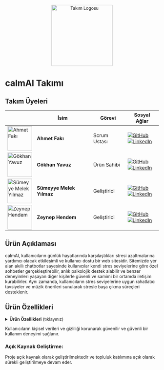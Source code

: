 <p align="center">
  <img src="assets/logo.png" alt="Takım Logosu" width="200" />
</p>

# calmAI Takımı

## Takım Üyeleri

|   | İsim                       | Görevi         | Sosyal Ağlar                                                                                                                                                                  |
|---|----------------------------|----------------|--------------------------------------------------------------------------------------------------------------------------------------------------------------------------------|
| <img src="assets/ahmetfaki.jpg" alt="Ahmet Fakı" width="80" /> | **Ahmet Fakı** | Scrum Ustası | [![GitHub](https://img.shields.io/badge/GitHub-ahmet--faki-black?logo=github&logoColor=white)](https://github.com/ahmet-faki) <br/> [![LinkedIn](https://img.shields.io/badge/LinkedIn-ahmetfaki-blue?logo=linkedin&logoColor=white)](https://www.linkedin.com/in/ahmetfaki/) |
| <img src="assets/gokhan.jpg" alt="Gökhan Yavuz" width="80" />  | **Gökhan Yavuz** | Ürün Sahibi | [![GitHub](https://img.shields.io/badge/GitHub-GokhanYavuzz-black?logo=github&logoColor=white)](https://github.com/GokhanYavuzz) <br/> [![LinkedIn](https://img.shields.io/badge/LinkedIn-g%C3%B6khan--yavuz--835836280-blue?logo=linkedin&logoColor=white)](https://www.linkedin.com/in/g%C3%B6khan-yavuz-835836280/) |
| <img src="assets/sumeyye.jpg" alt="Sümeyye Melek Yılmaz" width="80" /> | **Sümeyye Melek Yılmaz** | Geliştirici | [![GitHub](https://img.shields.io/badge/GitHub-sumeyyemelekyilmaz-black?logo=github&logoColor=white)](https://github.com/sumeyyemelekyilmaz) <br/> [![LinkedIn](https://img.shields.io/badge/LinkedIn-smelekyilmaz-blue?logo=linkedin&logoColor=white)](https://www.linkedin.com/in/smelekyilmaz/) |
| <img src="assets/zeynep.jpg" alt="Zeynep Hendem" width="80" /> | **Zeynep Hendem** | Geliştirici | [![GitHub](https://img.shields.io/badge/GitHub-zeynephendem-black?logo=github&logoColor=white)](https://github.com/zeynephendem) <br/> [![LinkedIn](https://img.shields.io/badge/LinkedIn-zeynephendem-blue?logo=linkedin&logoColor=white)](https://www.linkedin.com/in/zeynephendem) |

## Ürün Açıklaması

calmAI, kullanıcıların günlük hayatlarında karşılaştıkları stresi azaltmalarına yardımcı olacak etkileşimli ve kullanıcı dostu bir web sitesidir. Sitemizde yer alan akıllı chatbotlar sayesinde kullanıcılar kendi stres seviyelerine göre özel sohbetler gerçekleştirebilir, anlık psikolojik destek alabilir ve benzer deneyimleri yaşayan diğer kişilerle güvenli ve samimi bir ortamda iletişim kurabilirler. Aynı zamanda, kullanıcıların stres seviyelerine uygun rahatlatıcı tavsiyeler ve müzik önerileri sunularak stresle başa çıkma süreçleri desteklenir.

## Ürün Özellikleri

<details>
<summary><strong>Ürün Özellikleri</strong> (tıklayınız)</summary>

- **Kişiselleştirilmiş Chatbot Sohbetleri:** Kullanıcıların mevcut stres seviyelerini anlayan ve buna göre destekleyici sohbet deneyimleri sunan akıllı chatbotlar.
- **Topluluk Sohbet Alanı:** Benzer stres durumlarını yaşayan kullanıcıların deneyimlerini paylaşarak destek ve motivasyon bulabilecekleri interaktif sohbet ortamı.
- **Özelleştirilmiş Tavsiyeler:** Kullanıcıların stres seviyelerine göre hazırlanan rahatlatıcı içerikler, yazılar ve özel müzik listeleri ile kullanıcıların stres seviyelerini düşürmelerine yardımcı olur.
- **Gizlilik ve Güvenlik:** Kullanıcıların kişisel verileri ve gizliliği korunarak güvenilir ve güvenli bir kullanım deneyimi sağlanır.
- **Açık Kaynak Geliştirme:** Proje açık kaynak olarak geliştirilmektedir ve topluluk katılımına açık olarak sürekli geliştirilmeye devam eder.

</details>


Kullanıcıların kişisel verileri ve gizliliği korunarak güvenilir ve güvenli bir kullanım deneyimi sağlanır.

### Açık Kaynak Geliştirme:

Proje açık kaynak olarak geliştirilmektedir ve topluluk katılımına açık olarak sürekli geliştirilmeye devam eder.
